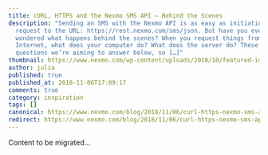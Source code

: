 ```yaml
---
title: cURL, HTTPS and the Nexmo SMS API – Behind the Scenes
description: "Sending an SMS with the Nexmo API is as easy as initiating a
  request to the URL: https://rest.nexmo.com/sms/json. But have you ever
  wondered what happens behind the scenes? When you request things from the
  Internet, what does your computer do? What does the server do? These are the
  questions we’re aiming to answer below, so […]"
thumbnail: https://www.nexmo.com/wp-content/uploads/2018/10/featured-img_http-curl-nexmo.png
author: julia
published: true
published_at: 2018-11-06T17:09:17
comments: true
category: inspiration
tags: []
canonical: https://www.nexmo.com/blog/2018/11/06/curl-https-nexmo-sms-api-behind-the-scenes-dr
redirect: https://www.nexmo.com/blog/2018/11/06/curl-https-nexmo-sms-api-behind-the-scenes-dr
---
```

Content to be migrated...
